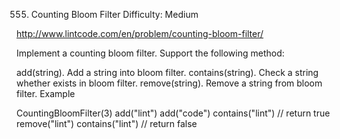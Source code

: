 555. Counting Bloom Filter
Difficulty: Medium

http://www.lintcode.com/en/problem/counting-bloom-filter/

Implement a counting bloom filter. Support the following method:

add(string). Add a string into bloom filter.
contains(string). Check a string whether exists in bloom filter.
remove(string). Remove a string from bloom filter.
Example

CountingBloomFilter(3) 
add("lint")
add("code")
contains("lint") // return true
remove("lint")
contains("lint") // return false
